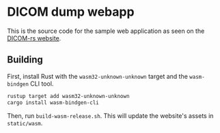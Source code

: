 # DICOM dump webapp

This is the source code for the sample web application
as seen on the [DICOM-rs website](https://dicom-rs.github.io/website).

## Building

First, install Rust with the `wasm32-unknown-unknown` target
and the `wasm-bindgen` CLI tool.

```sh
rustup target add wasm32-unknown-unknown
cargo install wasm-bindgen-cli
```

Then, run `build-wasm-release.sh`.
This will update the website's assets in `static/wasm`.
